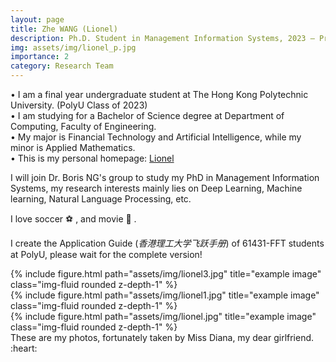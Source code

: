 ```yaml
---
layout: page
title: Zhe WANG (Lionel)
description: Ph.D. Student in Management Information Systems, 2023 – Present
img: assets/img/lionel_p.jpg
importance: 2
category: Research Team
---
```


•   I am a final year undergraduate student at The Hong Kong Polytechnic University. (PolyU Class of 2023)<br>
•   I am studying for a Bachelor of Science degree at Department of Computing, Faculty of Engineering.<br>
•   My major is Financial Technology and Artificial Intelligence, while my minor is Applied Mathematics.<br>
•   This is my personal homepage: <a href="https://zhe-wang0018.github.io/">Lionel</a> <br>

I will join Dr. Boris NG's group to study my PhD in Management Information Systems, my research interests mainly lies on Deep Learning, Machine learning, Natural Language Processing, etc.

I love soccer ⚽ , and movie 🎥 . 

I create the Application Guide (<i>香港理工大学飞跃手册</i>) of 61431-FFT students at PolyU, please wait for the complete version!


<div class="row">
    <div class="col-sm mt-3 mt-md-0">
        {% include figure.html path="assets/img/lionel3.jpg" title="example image" class="img-fluid rounded z-depth-1" %}
    </div>
    <div class="col-sm mt-3 mt-md-0">
        {% include figure.html path="assets/img/lionel1.jpg" title="example image" class="img-fluid rounded z-depth-1" %}
    </div>
    <div class="col-sm mt-3 mt-md-0">
        {% include figure.html path="assets/img/lionel.jpg" title="example image" class="img-fluid rounded z-depth-1" %}
    </div>
</div>
<div class="caption">
    These are my photos, fortunately taken by Miss Diana, my dear girlfriend. :heart:
</div>



